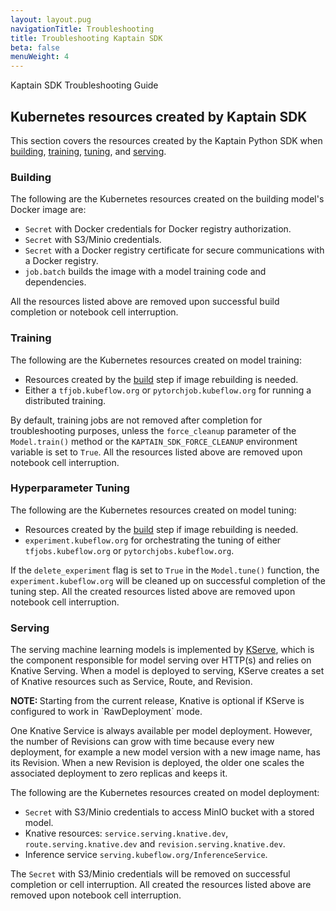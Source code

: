 ```yaml
---
layout: layout.pug
navigationTitle: Troubleshooting
title: Troubleshooting Kaptain SDK
beta: false
menuWeight: 4
---
```

Kaptain SDK Troubleshooting Guide

## Kubernetes resources created by Kaptain SDK
This section covers the resources created by the Kaptain Python SDK when [building](#building), [training](#training),
[tuning](#hyperparameter-tuning), and [serving](#serving).

### Building
The following are the Kubernetes resources created on the building model's Docker image are:
- `Secret` with Docker credentials for Docker registry authorization.
- `Secret` with S3/Minio credentials.
- `Secret` with a Docker registry certificate for secure communications with a Docker registry.
- `job.batch` builds the image with a model training code and dependencies.

All the resources listed above are removed upon successful build completion or notebook cell interruption.

### Training
The following are the Kubernetes resources created on model training:
- Resources created by the [build](#building) step if image rebuilding is needed.
- Either a `tfjob.kubeflow.org` or `pytorchjob.kubeflow.org` for running a distributed training.

By default, training jobs are not removed after completion for troubleshooting purposes, unless the `force_cleanup` parameter of the `Model.train()` method or the `KAPTAIN_SDK_FORCE_CLEANUP` environment variable is set to `True`.
All the resources listed above are removed upon notebook cell interruption.

### Hyperparameter Tuning
The following are the Kubernetes resources created on model tuning:
- Resources created by the [build](#building) step if image rebuilding is needed.
- `experiment.kubeflow.org` for orchestrating the tuning of either `tfjobs.kubeflow.org` or `pytorchjobs.kubeflow.org`.

If the `delete_experiment` flag is set to `True` in the `Model.tune()` function, the `experiment.kubeflow.org` will be cleaned up on successful completion of the tuning step. All the created resources listed above are removed upon notebook cell interruption.


### Serving
The serving machine learning models is implemented by [KServe](https://github.com/kserve/kserve), which is the component responsible for model serving over HTTP(s) and relies on Knative Serving. When a model is deployed to serving, KServe creates a set of Knative resources such as Service, Route, and Revision.

<p class="message--note"><strong>NOTE: </strong>Starting from the current release, Knative is optional if KServe is configured to work in `RawDeployment` mode.</p>

One Knative Service is always available per model deployment. However, the number of Revisions can grow with time because every new deployment, for example a new model version with a new image name, has its Revision. When a new Revision is deployed, the older one scales the associated deployment to zero replicas and keeps it.

The following are the Kubernetes resources created on model deployment:
- `Secret` with S3/Minio credentials to access MinIO bucket with a stored model.
- Knative resources: `service.serving.knative.dev`, `route.serving.knative.dev` and `revision.serving.knative.dev`.
- Inference service `serving.kubeflow.org/InferenceService`.

The `Secret` with S3/Minio credentials will be removed on successful completion or cell interruption.
All created the resources listed above are removed upon notebook cell interruption.
